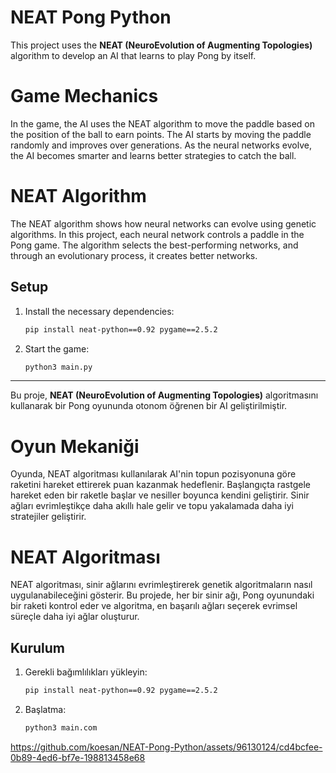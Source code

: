 # NEAT Pong Python

This project uses the **NEAT (NeuroEvolution of Augmenting Topologies)** algorithm to develop an AI that learns to play Pong by itself.

# Game Mechanics

In the game, the AI uses the NEAT algorithm to move the paddle based on the position of the ball to earn points. The AI starts by moving the paddle randomly and improves over generations. As the neural networks evolve, the AI becomes smarter and learns better strategies to catch the ball.

# NEAT Algorithm

The NEAT algorithm shows how neural networks can evolve using genetic algorithms. In this project, each neural network controls a paddle in the Pong game. The algorithm selects the best-performing networks, and through an evolutionary process, it creates better networks.

## Setup

1. Install the necessary dependencies:
   ```bash
   pip install neat-python==0.92 pygame==2.5.2
   ```
2. Start the game:
   ```bash
   python3 main.py
   ```

***

Bu proje, **NEAT (NeuroEvolution of Augmenting Topologies)** algoritmasını kullanarak bir Pong oyununda otonom öğrenen bir AI geliştirilmiştir.

# Oyun Mekaniği

Oyunda, NEAT algoritması kullanılarak AI'nin topun pozisyonuna göre raketini hareket ettirerek puan kazanmak hedeflenir. Başlangıçta rastgele hareket eden bir raketle başlar ve nesiller boyunca kendini geliştirir. Sinir ağları evrimleştikçe daha akıllı hale gelir ve topu yakalamada daha iyi stratejiler geliştirir.

# NEAT Algoritması

NEAT algoritması, sinir ağlarını evrimleştirerek genetik algoritmaların nasıl uygulanabileceğini gösterir. Bu projede, her bir sinir ağı, Pong oyunundaki bir raketi kontrol eder ve algoritma, en başarılı ağları seçerek evrimsel süreçle daha iyi ağlar oluşturur.

## Kurulum

1. Gerekli bağımlılıkları yükleyin:
   ```bash
   pip install neat-python==0.92 pygame==2.5.2
   ```

2. Başlatma:

    ```bash
   python3 main.com
   ```


https://github.com/koesan/NEAT-Pong-Python/assets/96130124/cd4bcfee-0b89-4ed6-bf7e-198813458e68

